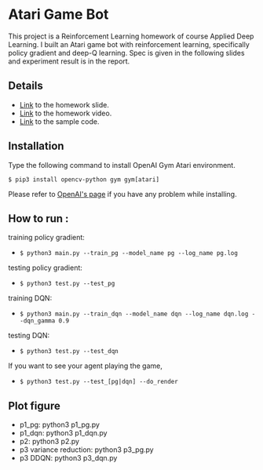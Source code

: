 # Atari Game Bot

This project is a Reinforcement Learning homework of course Applied Deep Learning. I built an Atari game bot with reinforcement learning, specifically policy gradient and deep-Q learning. Spec is given in the following slides and experiment result is in the report.

## Details

* [Link](https://docs.google.com/presentation/d/12IjcsZVCKjcsHtCRKSJfku3HWlGN4yc9DvCT6XRJZlk/edit?usp=sharing) to the homework slide.
* [Link](https://youtu.be/cwdiBWjQDk0) to the homework video.
* [Link](https://drive.google.com/file/d/1Ctf8hVx-JCFTR5p0incL-F5ASPfwLKtP/view?usp=sharing) to the sample code.

## Installation
Type the following command to install OpenAI Gym Atari environment.

`$ pip3 install opencv-python gym gym[atari]`

Please refer to [OpenAI's page](https://github.com/openai/gym) if you have any problem while installing.

## How to run :
training policy gradient:
* `$ python3 main.py --train_pg --model_name pg --log_name pg.log`

testing policy gradient:
* `$ python3 test.py --test_pg`

training DQN:
* `$ python3 main.py --train_dqn --model_name dqn --log_name dqn.log --dqn_gamma 0.9`

testing DQN:
* `$ python3 test.py --test_dqn`

If you want to see your agent playing the game,
* `$ python3 test.py --test_[pg|dqn] --do_render`

## Plot figure

* p1_pg: python3 p1_pg.py
* p1_dqn: python3 p1_dqn.py
* p2: python3 p2.py
* p3 variance reduction: python3 p3_pg.py
* p3 DDQN: python3 p3_dqn.py
